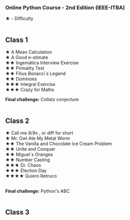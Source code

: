 
### Online Python Course - 2nd Edition  (IEEE-ITBA)
★ - Difficulty
<br><br>

## Class 1
★ A Mean Calculation<br>
★ A Good e-stimate<br>
★★ Ingemática Interview Exercise<br>
★★  Primality Test<br>
★★  Filius Bonacci´s Legend<br>
★★  Dominoes<br>
★★★  Integral Exercise<br>
★★★  Crazy for Maths<br>

**Final challenge:** Collatz conjecture<br><br>

## Class 2
★  Call me  ∂/∂x , or diff for short<br>
★ Mr. Owl Ate My Metal Worm<br>
★★ The Vanilla and Chocolate Ice Cream Problem<br>
★★  Unite and Conquer<br>
★★  Miguel´s Oranges<br>
★★  Number Casting<br>
★★★  Dr. Chaos<br>
★★★  Election Day<br>
★★★★  Quiero Retruco<br><br>

**Final challenge:** Python's ABC<br><br>

## Class 3

